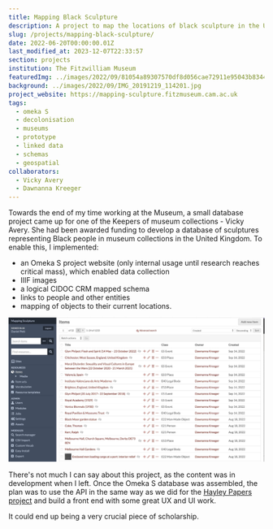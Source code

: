 ```yaml
---
title: Mapping Black Sculpture
description: A project to map the locations of black sculpture in the UK
slug: /projects/mapping-black-sculpture/
date: 2022-06-20T00:00:00.01Z
last_modified_at: 2023-12-07T22:33:57
section: projects
institution: The Fitzwilliam Museum
featuredImg: ../images/2022/09/81054a89307570df8d056cae72911e95043b8344.jpg
background: ../images/2022/09/IMG_20191219_114201.jpg
project_website: https://mapping-sculpture.fitzmuseum.cam.ac.uk
tags:
  - omeka S
  - decolonisation
  - museums
  - prototype
  - linked data
  - schemas
  - geospatial
collaborators:
  - Vicky Avery
  - Dawnanna Kreeger
---
```


Towards the end of my time working at the Museum, a small database project came up for one of 
the Keepers of museum collections - Vicky Avery. She had been awarded funding to develop a database of 
sculptures representing Black people in museum collections in the United Kingdom. To enable this, I 
implemented:

* an Omeka S project website (only internal usage until research reaches critical mass), which 
enabled data collection
* IIIF images
* a logical CIDOC CRM mapped schema
* links to people and other entities
* mapping of objects to their current locations.

![A screenshot from Omeka S](../images/2022/09/mappingSculpture.jpg)

There's not much I can say about this project, as the content was in development when I left. Once the Omeka S database was 
assembled, the plan was to use the API in the same way as we did for the [Hayley Papers project](https://amor.fitzmuseum.cam.ac.uk) and
build a front end with some great UX and UI work.

It could end up being a very crucial piece of scholarship. 
